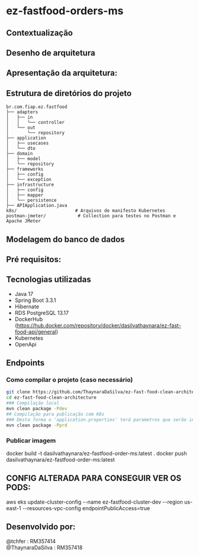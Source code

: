 # ez-fastfood-orders-ms

## Contextualização

## Desenho de arquitetura

## Apresentação da arquitetura: 

## Estrutura de diretórios do projeto
```
br.com.fiap.ez.fastfood
├── adapters
│   ├── in
│   │   └── controller
│   └── out
│       └── repository
├── application
│   ├── usecases
│   └── dto
├── domain
│   ├── model
│   └── repository
├── frameworks
│   ├── config
│   └── exception
├── infrastructure
│   ├── config
│   ├── mapper
│   └── persistence
├── APIApplication.java
k8s/                      # Arquivos de manifesto Kubernetes
postman-jmeter/            # Collection para testes no Postman e Apache JMeter
```

## Modelagem do banco de dados

## Pré requisitos:

## Tecnologias utilizadas

- Java 17
- Spring Boot 3.3.1
- Hibernate
- RDS PostgreSQL 13.17
- DockerHub (https://hub.docker.com/repository/docker/dasilvathaynara/ez-fast-food-api/general)
- Kubernetes
- OpenApi

## Endpoints

### Como compilar o projeto (caso necessário)
```sh
git clone https://github.com/ThaynaraDaSilva/ez-fast-food-clean-architecture.git
cd ez-fast-food-clean-architecture
### Compilação local
mvn clean package -Pdev
## Compilação para publicação com K8s
### Desta forma o 'application.properties' terá parametros que serão injetados com valores no momento de subir os pods.
mvn clean package -Pprd
```
### Publicar imagem

docker build -t dasilvathaynara/ez-fastfood-order-ms:latest .
docker push dasilvathaynara/ez-fastfood-order-ms:latest

## CONFIG ALTERADA PARA CONSEGUIR VER OS PODS:
aws eks update-cluster-config --name ez-fastfood-cluster-dev --region us-east-1 --resources-vpc-config endpointPublicAccess=true


## Desenvolvido por:
@tchfer : RM357414<br>
@ThaynaraDaSilva : RM357418<br>
